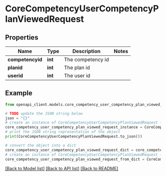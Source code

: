 # CoreCompetencyUserCompetencyPlanViewedRequest


## Properties

Name | Type | Description | Notes
------------ | ------------- | ------------- | -------------
**competencyid** | **int** | The competency id | 
**planid** | **int** | The plan id | 
**userid** | **int** | The user id | 

## Example

```python
from openapi_client.models.core_competency_user_competency_plan_viewed_request import CoreCompetencyUserCompetencyPlanViewedRequest

# TODO update the JSON string below
json = "{}"
# create an instance of CoreCompetencyUserCompetencyPlanViewedRequest from a JSON string
core_competency_user_competency_plan_viewed_request_instance = CoreCompetencyUserCompetencyPlanViewedRequest.from_json(json)
# print the JSON string representation of the object
print(CoreCompetencyUserCompetencyPlanViewedRequest.to_json())

# convert the object into a dict
core_competency_user_competency_plan_viewed_request_dict = core_competency_user_competency_plan_viewed_request_instance.to_dict()
# create an instance of CoreCompetencyUserCompetencyPlanViewedRequest from a dict
core_competency_user_competency_plan_viewed_request_from_dict = CoreCompetencyUserCompetencyPlanViewedRequest.from_dict(core_competency_user_competency_plan_viewed_request_dict)
```
[[Back to Model list]](../README.md#documentation-for-models) [[Back to API list]](../README.md#documentation-for-api-endpoints) [[Back to README]](../README.md)


